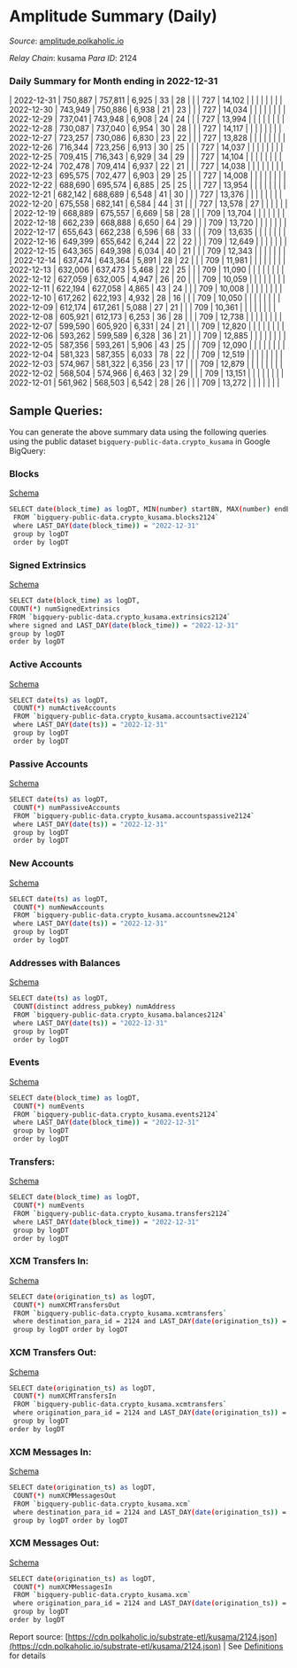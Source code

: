 # Amplitude Summary (Daily)

_Source_: [amplitude.polkaholic.io](https://amplitude.polkaholic.io)

*Relay Chain*: kusama
*Para ID*: 2124



### Daily Summary for Month ending in 2022-12-31


| 2022-12-31 | 750,887 | 757,811 | 6,925 | 33 | 28 |  |  | 727 | 14,102 |   |   |   |  |  |  |
| 2022-12-30 | 743,949 | 750,886 | 6,938 | 21 | 23 |  |  | 727 | 14,034 |   |   |   |  |  |  |
| 2022-12-29 | 737,041 | 743,948 | 6,908 | 24 | 24 |  |  | 727 | 13,994 |   |   |   |  |  |  |
| 2022-12-28 | 730,087 | 737,040 | 6,954 | 30 | 28 |  |  | 727 | 14,117 |   |   |   |  |  |  |
| 2022-12-27 | 723,257 | 730,086 | 6,830 | 23 | 22 |  |  | 727 | 13,828 |   |   |   |  |  |  |
| 2022-12-26 | 716,344 | 723,256 | 6,913 | 30 | 25 |  |  | 727 | 14,037 |   |   |   |  |  |  |
| 2022-12-25 | 709,415 | 716,343 | 6,929 | 34 | 29 |  |  | 727 | 14,104 |   |   |   |  |  |  |
| 2022-12-24 | 702,478 | 709,414 | 6,937 | 22 | 21 |  |  | 727 | 14,038 |   |   |   |  |  |  |
| 2022-12-23 | 695,575 | 702,477 | 6,903 | 29 | 25 |  |  | 727 | 14,008 |   |   |   |  |  |  |
| 2022-12-22 | 688,690 | 695,574 | 6,885 | 25 | 25 |  |  | 727 | 13,954 |   |   |   |  |  |  |
| 2022-12-21 | 682,142 | 688,689 | 6,548 | 41 | 30 |  |  | 727 | 13,376 |   |   |   |  |  |  |
| 2022-12-20 | 675,558 | 682,141 | 6,584 | 44 | 31 |  |  | 727 | 13,578 | 27  |   |   |  |  |  |
| 2022-12-19 | 668,889 | 675,557 | 6,669 | 58 | 28 |  |  | 709 | 13,704 |   |   |   |  |  |  |
| 2022-12-18 | 662,239 | 668,888 | 6,650 | 64 | 29 |  |  | 709 | 13,720 |   |   |   |  |  |  |
| 2022-12-17 | 655,643 | 662,238 | 6,596 | 68 | 33 |  |  | 709 | 13,635 |   |   |   |  |  |  |
| 2022-12-16 | 649,399 | 655,642 | 6,244 | 22 | 22 |  |  | 709 | 12,649 |   |   |   |  |  |  |
| 2022-12-15 | 643,365 | 649,398 | 6,034 | 40 | 21 |  |  | 709 | 12,343 |   |   |   |  |  |  |
| 2022-12-14 | 637,474 | 643,364 | 5,891 | 28 | 22 |  |  | 709 | 11,981 |   |   |   |  |  |  |
| 2022-12-13 | 632,006 | 637,473 | 5,468 | 22 | 25 |  |  | 709 | 11,090 |   |   |   |  |  |  |
| 2022-12-12 | 627,059 | 632,005 | 4,947 | 26 | 20 |  |  | 709 | 10,059 |   |   |   |  |  |  |
| 2022-12-11 | 622,194 | 627,058 | 4,865 | 43 | 24 |  |  | 709 | 10,008 |   |   |   |  |  |  |
| 2022-12-10 | 617,262 | 622,193 | 4,932 | 28 | 16 |  |  | 709 | 10,050 |   |   |   |  |  |  |
| 2022-12-09 | 612,174 | 617,261 | 5,088 | 27 | 21 |  |  | 709 | 10,361 |   |   |   |  |  |  |
| 2022-12-08 | 605,921 | 612,173 | 6,253 | 36 | 28 |  |  | 709 | 12,738 |   |   |   |  |  |  |
| 2022-12-07 | 599,590 | 605,920 | 6,331 | 24 | 21 |  |  | 709 | 12,820 |   |   |   |  |  |  |
| 2022-12-06 | 593,262 | 599,589 | 6,328 | 36 | 21 |  |  | 709 | 12,885 |   |   |   |  |  |  |
| 2022-12-05 | 587,356 | 593,261 | 5,906 | 43 | 25 |  |  | 709 | 12,090 |   |   |   |  |  |  |
| 2022-12-04 | 581,323 | 587,355 | 6,033 | 78 | 22 |  |  | 709 | 12,519 |   |   |   |  |  |  |
| 2022-12-03 | 574,967 | 581,322 | 6,356 | 23 | 17 |  |  | 709 | 12,879 |   |   |   |  |  |  |
| 2022-12-02 | 568,504 | 574,966 | 6,463 | 32 | 29 |  |  | 709 | 13,151 |   |   |   |  |  |  |
| 2022-12-01 | 561,962 | 568,503 | 6,542 | 28 | 26 |  |  | 709 | 13,272 |   |   |   |  |  |  |

## Sample Queries:
You can generate the above summary data using the following queries using the public dataset `bigquery-public-data.crypto_kusama` in Google BigQuery:


### Blocks 

[Schema](https://github.com/colorfulnotion/substrate-etl/blob/main/schema/blocks.json)

```bash
SELECT date(block_time) as logDT, MIN(number) startBN, MAX(number) endBN, COUNT(*) numBlocks 
 FROM `bigquery-public-data.crypto_kusama.blocks2124`  
 where LAST_DAY(date(block_time)) = "2022-12-31" 
 group by logDT 
 order by logDT
```

### Signed Extrinsics 

[Schema](https://github.com/colorfulnotion/substrate-etl/blob/main/schema/extrinsics.json)

```bash
SELECT date(block_time) as logDT, 
COUNT(*) numSignedExtrinsics 
FROM `bigquery-public-data.crypto_kusama.extrinsics2124`  
where signed and LAST_DAY(date(block_time)) = "2022-12-31" 
group by logDT 
order by logDT
```

### Active Accounts 

[Schema](https://github.com/colorfulnotion/substrate-etl/blob/main/schema/accountsactive.json)

```bash
SELECT date(ts) as logDT, 
 COUNT(*) numActiveAccounts 
 FROM `bigquery-public-data.crypto_kusama.accountsactive2124` 
 where LAST_DAY(date(ts)) = "2022-12-31" 
 group by logDT 
 order by logDT
```

### Passive Accounts 

[Schema](https://github.com/colorfulnotion/substrate-etl/blob/main/schema/accountspassive.json)

```bash
SELECT date(ts) as logDT, 
 COUNT(*) numPassiveAccounts 
 FROM `bigquery-public-data.crypto_kusama.accountspassive2124` 
 where LAST_DAY(date(ts)) = "2022-12-31" 
 group by logDT 
 order by logDT
```

### New Accounts 

[Schema](https://github.com/colorfulnotion/substrate-etl/blob/main/schema/accountsnew.json)

```bash
SELECT date(ts) as logDT, 
 COUNT(*) numNewAccounts 
 FROM `bigquery-public-data.crypto_kusama.accountsnew2124` 
 where LAST_DAY(date(ts)) = "2022-12-31" 
 group by logDT
 order by logDT
```

### Addresses with Balances 

[Schema](https://github.com/colorfulnotion/substrate-etl/blob/main/schema/balances.json)

```bash
SELECT date(ts) as logDT,
 COUNT(distinct address_pubkey) numAddress 
 FROM `bigquery-public-data.crypto_kusama.balances2124` 
 where LAST_DAY(date(ts)) = "2022-12-31" 
 group by logDT 
 order by logDT
```

### Events 

[Schema](https://github.com/colorfulnotion/substrate-etl/blob/main/schema/events.json)

```bash
SELECT date(block_time) as logDT, 
 COUNT(*) numEvents 
 FROM `bigquery-public-data.crypto_kusama.events2124` 
 where LAST_DAY(date(block_time)) = "2022-12-31" 
 group by logDT 
 order by logDT
```

### Transfers:

[Schema](https://github.com/colorfulnotion/substrate-etl/blob/main/schema/transfers.json)

```bash
SELECT date(block_time) as logDT, 
 COUNT(*) numEvents 
 FROM `bigquery-public-data.crypto_kusama.transfers2124` 
 where LAST_DAY(date(block_time)) = "2022-12-31" 
 group by logDT 
 order by logDT
```

### XCM Transfers In: 

[Schema](https://github.com/colorfulnotion/substrate-etl/blob/main/schema/xcmtransfers.json)

```bash
SELECT date(origination_ts) as logDT, 
 COUNT(*) numXCMTransfersOut 
 FROM `bigquery-public-data.crypto_kusama.xcmtransfers` 
 where destination_para_id = 2124 and LAST_DAY(date(origination_ts)) = "2022-12-31" 
 group by logDT order by logDT
```

### XCM Transfers Out: 

[Schema](https://github.com/colorfulnotion/substrate-etl/blob/main/schema/xcmtransfers.json)

```bash
SELECT date(origination_ts) as logDT, 
 COUNT(*) numXCMTransfersIn 
 FROM `bigquery-public-data.crypto_kusama.xcmtransfers` 
 where origination_para_id = 2124 and LAST_DAY(date(origination_ts)) = "2022-12-31" 
 group by logDT 
order by logDT
```

### XCM Messages In: 

[Schema](https://github.com/colorfulnotion/substrate-etl/blob/main/schema/xcm.json)

```bash
SELECT date(origination_ts) as logDT, 
 COUNT(*) numXCMMessagesOut 
 FROM `bigquery-public-data.crypto_kusama.xcm` 
 where destination_para_id = 2124 and LAST_DAY(date(origination_ts)) = "2022-12-31" 
 group by logDT order by logDT
```

### XCM Messages Out: 

[Schema](https://github.com/colorfulnotion/substrate-etl/blob/main/schema/xcm.json)

```bash
SELECT date(origination_ts) as logDT, 
 COUNT(*) numXCMMessagesIn 
 FROM `bigquery-public-data.crypto_kusama.xcm` 
 where origination_para_id = 2124 and LAST_DAY(date(origination_ts)) = "2022-12-31" 
 group by logDT 
order by logDT
```


Report source: [https://cdn.polkaholic.io/substrate-etl/kusama/2124.json](https://cdn.polkaholic.io/substrate-etl/kusama/2124.json) | See [Definitions](/DEFINITIONS.md) for details
